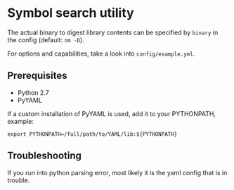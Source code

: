 # Symbol search utility

The actual binary to digest library contents can be specified by `binary` in the
config (default: `nm -D`).

For options and capabilities, take a look into `config/example.yml`.


## Prerequisites

* Python 2.7
* PyYAML

If a custom installation of PyYAML is used, add it to your PYTHONPATH, example:
```
export PYTHONPATH=/full/path/to/YAML/lib:${PYTHONPATH}
```

## Troubleshooting

If you run into python parsing error, most likely it is the yaml config that is
in trouble.

